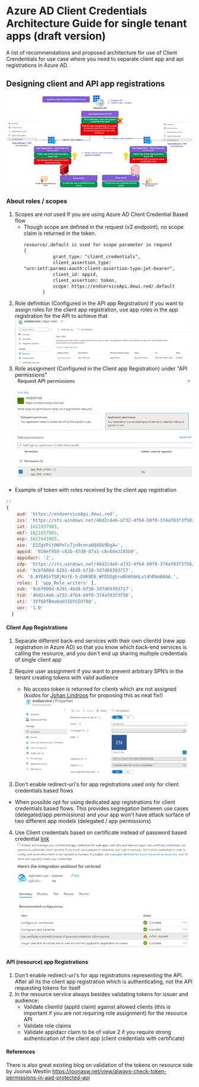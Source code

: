 # Azure AD Client Credentials Architecture Guide for single tenant apps  (draft version)
A list of recommendations and proposed architecture for use of Client Crendentials for use case where you need to separate client app and api registrations in Azure AD.
## Designing client and API app registrations
![img](img/6.png)
### About roles / scopes
1. Scopes are not used If you are using Azure AD Client Credential Based flow
   - Though scope are defined in the request (v2 endpoint), no scope claim is returned in the token. 
     ```
     resource/.default is used for scope parameter in request
     {
                grant_type: "client_credentials",
                client_assertion_type: "urn:ietf:params:oauth:client-assertion-type:jwt-bearer",
                client_id: appid,
                client_assertion: token,
                scope: https://endserviceApi.dewi.red/.default
            }
     ```
2. Role definition (Configured in the API app Registration) If you want to assign roles for the client app registration, use app roles in the app registration for the API to achieve that
![img](img/1.png)
3. Role assignment (Configured in the Client app Registration) under "API permissions"
![img](img/2.png)
- Example of token with roles received by the client app registration 
```js
//
{
    aud: 'https://endserviceApi.dewi.red',
    iss: 'https://sts.windows.net/46d2c4e6-a732-4fb4-b9f8-374af03f3f58/',
    iat: 1621937983,
    nbf: 1621937983,
    exp: 1621941883,
    aio: 'E2ZgYPitONPolc7jn9cm+a0Q88k9DgA=',
    appid: '010ef950-c02b-47d8-87a1-cbc6de2145b9',
    appidacr: '2',
    idp: 'https://sts.windows.net/46d2c4e6-a732-4fb4-b9f8-374af03f3f58/',
    oid: '9cb7000d-6291-46d8-b738-3d7d69393717',
    rh: '0.AYEA5sTSRjKntE-5-DdK8D8_WFD5DgErwNhHh6HLxt4hRbmBAAA.',
    roles: [ 'app_Role_writers' ],
    sub: '9cb7000d-6291-46d8-b738-3d7d69393717',
    tid: '46d2c4e6-a732-4fb4-b9f8-374af03f3f58',
    uti: '3VfQ0fBmo0aU31OYCEO7AQ',
    ver: '1.0'
  }
```
#### Client App Registrations
1. Separate different back-end services with their own clientId (new app registration in Azure AD) so that you know which back-end services is calling the resource, and you don't end up sharing multiple credentials of single client app
2. Require user assignment if you want to prevent arbitrary SPN’s in the tenant creating tokens with valid audience 
   - No access token is returned for clients which are not assigned (kudos for [Johan Lindroos](https://www.linkedin.com/in/johanlindroos/) for proposing this as neat fix!)
![img](img/7.png)

3. Don't enable redirect-uri's for app registrations used only for client credentials based flows 
 - When possible opt for using dedicated app registrations for client credentials based flows. This provides segregation between use cases (delegated/app permissions) and your app won't have attack surface of two different app models (delegated / app permissions)
4. Use Client credentials based on certificate instead of password based credential [link](https://docs.microsoft.com/en-us/azure/active-directory/develop/identity-platform-integration-checklist#security)
![img](img/4.png)
![img](img/5%20certcred.png)

#### API (resource) app Registrations
1. Don't enable redirect-uri's for app registrations representing the API. After all its the client app registration which is authenticating, not the API requesting tokens for itself
2. In the resource service always besides validating tokens for issuer and audience:
   - Validate clientId (appId claim) against allowed clients (this is important if you are not requiring role assignment) for the resource API
   - Validate role claims
   - Validate appidacr  claim to be of value 2 if you require strong authentication of the client app (client credentials with certificate)
  

#### References
There is also great existing blog on validation of the tokens on resource side by Joonas Westlin
https://joonasw.net/view/always-check-token-permissions-in-aad-protected-api 